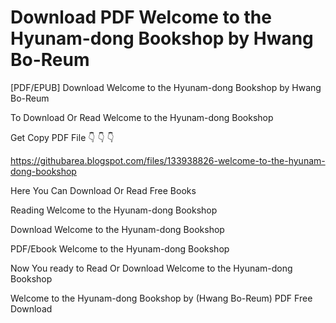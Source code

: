 # Download PDF Welcome to the Hyunam-dong Bookshop by Hwang Bo-Reum
[PDF/EPUB] Download Welcome to the Hyunam-dong Bookshop by Hwang Bo-Reum

To Download Or Read Welcome to the Hyunam-dong Bookshop

Get Copy PDF File 👇 👇 👇

https://githubarea.blogspot.com/files/133938826-welcome-to-the-hyunam-dong-bookshop

Here You Can Download Or Read Free Books

Reading Welcome to the Hyunam-dong Bookshop

Download Welcome to the Hyunam-dong Bookshop

PDF/Ebook Welcome to the Hyunam-dong Bookshop

Now You ready to Read Or Download Welcome to the Hyunam-dong Bookshop

Welcome to the Hyunam-dong Bookshop by (Hwang Bo-Reum) PDF Free Download
